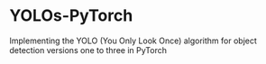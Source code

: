 # YOLOs-PyTorch
Implementing the YOLO (You Only Look Once) algorithm for object detection versions one to three in PyTorch
